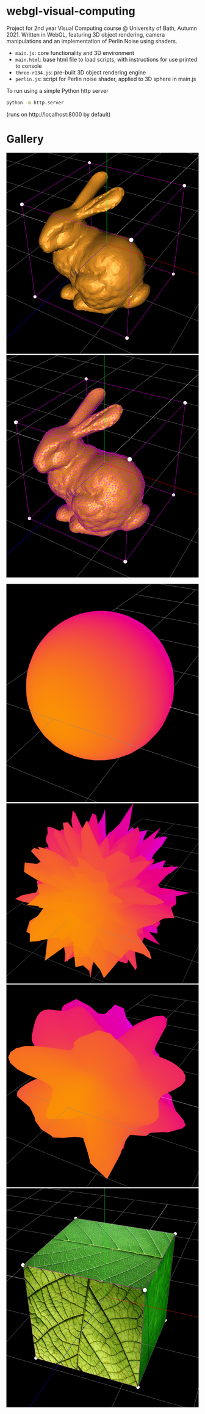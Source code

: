 # webgl-visual-computing
Project for 2nd year Visual Computing course @ University of Bath, Autumn 2021. Written in WebGL, featuring 3D object rendering, camera manipulations and an implementation of Perlin Noise using shaders. 
- ```main.js```: core functionality and 3D environment
- ```main.html```: base html file to load scripts, with instructions for use printed to console 
- ```three-r134.js```: pre-built 3D object rendering engine
- ```perlin.js```: script for Perlin noise shader, applied to 3D sphere in main.js

To run using a simple Python http server 

```bash
python -m http.server
```

(runs on http://localhost:8000 by default)

# Gallery 


![png](images/bunny1.png)   
![png](images/bunny2.png)   


![png](images/sphere.png)   
![png](images/sphere1.png)   
![png](images/sphere3.png)   
![png](images/cube.jpg)   
